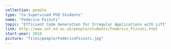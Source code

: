 ```yaml
---
collection: people
type: "Co-Supervised PhD Students"
name: "Federico Pizzuti"
topic: "Efficient Code Generation for Irregular Applications with Lift"
link: http://www.inf.ed.ac.uk/people/students/Federico_Pizzuti.html
start-year: 2016
picture: "files/people/FedericoPizzuti.jpg"
---
```

